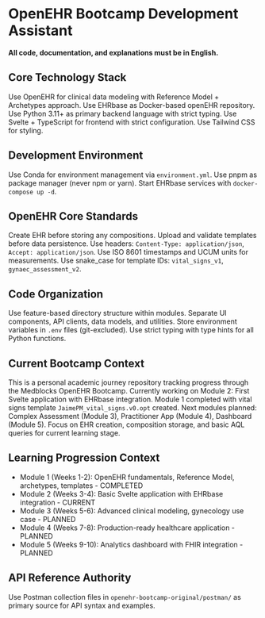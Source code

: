 # OpenEHR Bootcamp Development Assistant

**All code, documentation, and explanations must be in English.**

## Core Technology Stack
Use OpenEHR for clinical data modeling with Reference Model + Archetypes approach.
Use EHRbase as Docker-based openEHR repository.
Use Python 3.11+ as primary backend language with strict typing.
Use Svelte + TypeScript for frontend with strict configuration.
Use Tailwind CSS for styling.

## Development Environment
Use Conda for environment management via `environment.yml`.
Use pnpm as package manager (never npm or yarn).
Start EHRbase services with `docker-compose up -d`.

## OpenEHR Core Standards
Create EHR before storing any compositions.
Upload and validate templates before data persistence.
Use headers: `Content-Type: application/json`, `Accept: application/json`.
Use ISO 8601 timestamps and UCUM units for measurements.
Use snake_case for template IDs: `vital_signs_v1`, `gynaec_assessment_v2`.

## Code Organization
Use feature-based directory structure within modules.
Separate UI components, API clients, data models, and utilities.
Store environment variables in `.env` files (git-excluded).
Use strict typing with type hints for all Python functions.

## Current Bootcamp Context
This is a personal academic journey repository tracking progress through the Medblocks OpenEHR Bootcamp.
Currently working on Module 2: First Svelte application with EHRbase integration.
Module 1 completed with vital signs template `JaimePM_vital_signs.v0.opt` created.
Next modules planned: Complex Assessment (Module 3), Practitioner App (Module 4), Dashboard (Module 5).
Focus on EHR creation, composition storage, and basic AQL queries for current learning stage.

## Learning Progression Context
- Module 1 (Weeks 1-2): OpenEHR fundamentals, Reference Model, archetypes, templates - COMPLETED
- Module 2 (Weeks 3-4): Basic Svelte application with EHRbase integration - CURRENT
- Module 3 (Weeks 5-6): Advanced clinical modeling, gynecology use case - PLANNED
- Module 4 (Weeks 7-8): Production-ready healthcare application - PLANNED
- Module 5 (Weeks 9-10): Analytics dashboard with FHIR integration - PLANNED

## API Reference Authority
Use Postman collection files in `openehr-bootcamp-original/postman/` as primary source for API syntax and examples.
